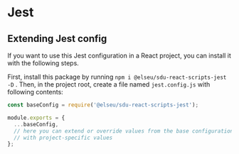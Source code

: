 # Jest

## Extending Jest config

If you want to use this Jest configuration in a React project, you can install it with the following steps.

First, install this package by running `npm i @elseu/sdu-react-scripts-jest -D` .
Then, in the project root, create a file named `jest.config.js` with following contents:

```javascript
const baseConfig = require('@elseu/sdu-react-scripts-jest');

module.exports = {
  ...baseConfig,
  // here you can extend or override values from the base configuration
  // with project-specific values
};

```
